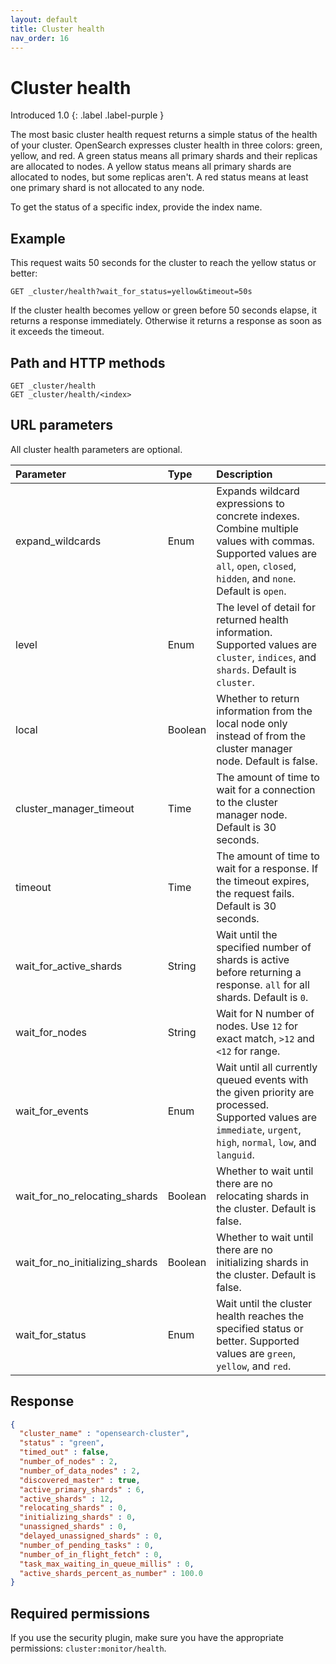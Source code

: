 ```yaml
---
layout: default
title: Cluster health
nav_order: 16
---
```


# Cluster health
Introduced 1.0
{: .label .label-purple }

The most basic cluster health request returns a simple status of the health of your cluster. OpenSearch expresses cluster health in three colors: green, yellow, and red. A green status means all primary shards and their replicas are allocated to nodes. A yellow status means all primary shards are allocated to nodes, but some replicas aren't. A red status means at least one primary shard is not allocated to any node.

To get the status of a specific index, provide the index name.

## Example

This request waits 50 seconds for the cluster to reach the yellow status or better:

```
GET _cluster/health?wait_for_status=yellow&timeout=50s
```

If the cluster health becomes yellow or green before 50 seconds elapse, it returns a response immediately. Otherwise it returns a response as soon as it exceeds the timeout.

## Path and HTTP methods

```
GET _cluster/health
GET _cluster/health/<index>
```

## URL parameters

All cluster health parameters are optional.

Parameter | Type | Description
:--- | :--- | :---
expand_wildcards | Enum | Expands wildcard expressions to concrete indexes. Combine multiple values with commas. Supported values are `all`, `open`, `closed`, `hidden`, and `none`. Default is `open`.
level | Enum | The level of detail for returned health information. Supported values are `cluster`, `indices`, and `shards`. Default is `cluster`.
local | Boolean | Whether to return information from the local node only instead of from the cluster manager node. Default is false.
cluster_manager_timeout | Time | The amount of time to wait for a connection to the cluster manager node. Default is 30 seconds.
timeout | Time | The amount of time to wait for a response. If the timeout expires, the request fails. Default is 30 seconds.
wait_for_active_shards | String | Wait until the specified number of shards is active before returning a response. `all` for all shards. Default is `0`.
wait_for_nodes | String | Wait for N number of nodes. Use `12` for exact match, `>12` and `<12` for range.
wait_for_events | Enum | Wait until all currently queued events with the given priority are processed. Supported values are `immediate`, `urgent`, `high`, `normal`, `low`, and `languid`.
wait_for_no_relocating_shards | Boolean | Whether to wait until there are no relocating shards in the cluster. Default is false.
wait_for_no_initializing_shards | Boolean | Whether to wait until there are no initializing shards in the cluster. Default is false.
wait_for_status | Enum | Wait until the cluster health reaches the specified status or better. Supported values are `green`, `yellow`, and `red`.

## Response

```json
{
  "cluster_name" : "opensearch-cluster",
  "status" : "green",
  "timed_out" : false,
  "number_of_nodes" : 2,
  "number_of_data_nodes" : 2,
  "discovered_master" : true,
  "active_primary_shards" : 6,
  "active_shards" : 12,
  "relocating_shards" : 0,
  "initializing_shards" : 0,
  "unassigned_shards" : 0,
  "delayed_unassigned_shards" : 0,
  "number_of_pending_tasks" : 0,
  "number_of_in_flight_fetch" : 0,
  "task_max_waiting_in_queue_millis" : 0,
  "active_shards_percent_as_number" : 100.0
}
```

## Required permissions

If you use the security plugin, make sure you have the appropriate permissions:
`cluster:monitor/health`.